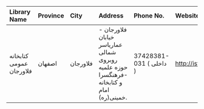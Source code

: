 | Library Name            | Province   | City     | Address                                                                                 | Phone No.               | Website             |
|:------------------------|:-----------|:---------|:----------------------------------------------------------------------------------------|:------------------------|:--------------------|
| كتابخانه عمومی فلاورجان | اصفهان     | فلاورجان | فلاورجان - خیابان عماریاسر شمالی روبروی حوزه علمیه -فرهنگسرا و کتابخانه امام خمینی(ره). | 37428381-031 ( داخلی  ) | http://isfahanpl.ir |
